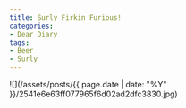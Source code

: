 ```yaml
---
title: Surly Firkin Furious!
categories:
- Dear Diary
tags:
- Beer
- Surly
---
```


![](/assets/posts/{{ page.date | date: "%Y" }}/2541e6e63ff077965f6d02ad2dfc3830.jpg)

